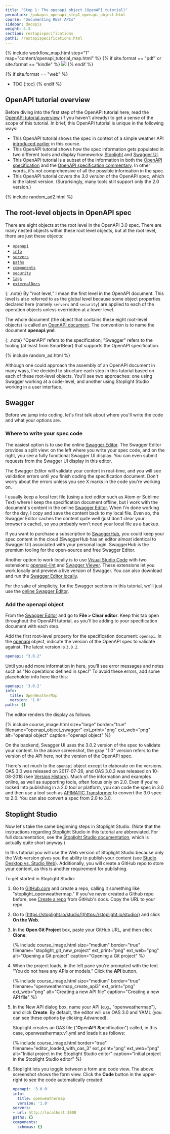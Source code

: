 ```yaml
---
title: "Step 1: The openapi object (OpenAPI tutorial)"
permalink: /pubapis_openapi_step1_openapi_object.html
course: "Documenting REST APIs"
sidebar: docapis
weight: 4.3
section: restapispecifications
path1: /restapispecifications.html
---
```


{% include workflow_map.html step="1" map="content/openapi_tutorial_map.html"  %}
{% if site.format == "pdf" or site.format == "kindle" %}
<img src="https://idratherbewritingmedia.com/images/api/openapistep1.png"/>
{% endif %}

{% if site.format == "web" %}
* TOC
{:toc}
{% endif %}

## OpenAPI tutorial overview

Before diving into the first step of the OpenAPI tutorial here, read the [OpenAPI tutorial overview](pubapis_openapi_tutorial_overview.html) (if you haven't already) to get a sense of the scope of this tutorial. In brief, this OpenAPI tutorial is unique in the following ways:

* This OpenAPI tutorial shows the spec in context of a simple weather API [introduced earlier](docapis_scenario_for_using_weather_api.html) in this course.
* This OpenAPI tutorial shows how the spec information gets populated in two different tools and display frameworks: [Stoplight](https://stoplight.io/studio/) and [Swagger UI](https://github.com/swagger-api/swagger-ui).
* This OpenAPI tutorial is a subset of the information in both the [OpenAPI specification](https://github.com/OAI/OpenAPI-Specification) and the [OpenAPI specification commentary](https://swagger.io/docs/specification/about/). In other words, it's not comprehensive of all the possible information in the spec.
* This OpenAPI tutorial covers the *3.0 version* of the OpenAPI spec, which is the latest version. (Surprisingly, many tools still support only the 2.0 version.)

{% include random_ad2.html %}

## The root-level objects in OpenAPI spec

There are eight objects at the root level in the OpenAPI 3.0 spec. There are many nested objects within these root level objects, but at the root level, there are just these objects:

* [`openapi`](https://github.com/OAI/OpenAPI-Specification/blob/master/versions/3.0.2.md#oasObject  )
* [`info`](https://github.com/OAI/OpenAPI-Specification/blob/master/versions/3.0.2.md#infoObject)
* [`servers`](https://github.com/OAI/OpenAPI-Specification/blob/master/versions/3.0.2.md#serverObject)
* [`paths`](https://github.com/OAI/OpenAPI-Specification/blob/master/versions/3.0.2.md#pathsObject)
* [`components`](https://github.com/OAI/OpenAPI-Specification/blob/master/versions/3.0.2.md#componentsObject)
* [`security`](https://github.com/OAI/OpenAPI-Specification/blob/master/versions/3.0.2.md#securityRequirementObject)
* [`tags`](https://github.com/OAI/OpenAPI-Specification/blob/master/versions/3.0.2.md#tagObject)
* [`externalDocs`](https://github.com/OAI/OpenAPI-Specification/blob/master/versions/3.0.2.md#externalDocumentationObject)

{: .note}
By "root level," I mean the first level in the OpenAPI document. This level is also referred to as the global level because some object properties declared here (namely `servers` and `security`) are applied to each of the operation objects unless overridden at a lower level.

The whole document (the object that contains these eight root-level objects) is called an [OpenAPI document](https://github.com/OAI/OpenAPI-Specification/blob/master/versions/3.0.2.md#oasDocument). The convention is to name the document **openapi.yml**.

{: .note}
"OpenAPI" refers to the specification; "Swagger" refers to the tooling (at least from SmartBear) that supports the OpenAPI specification.

{% include random_ad.html %}

Although one could approach the assembly of an OpenAPI document in many ways, I've decided to structure each step in this tutorial based on each of these root-level objects. You'll see two approaches: one using Swagger working at a code-level, and another using Stoplight Studio working in a user interface.

## Swagger

Before we jump into coding, let's first talk about where you'll write the code and what your options are.

### Where to write your spec code

The easiest option is to use the online [Swagger Editor](https://swagger.io/swagger-editor/). The Swagger Editor provides a split view: on the left where you write your spec code, and on the right, you see a fully functional Swagger UI display. You can even submit requests from the Swagger UI display in this editor.

The Swagger Editor will validate your content in real-time, and you will see validation errors until you finish coding the specification document. Don't worry about the errors unless you see X marks in the code you're working on.

I usually keep a local text file (using a text editor such as Atom or Sublime Text) where I keep the specification document offline, but I work with the document's content in the online [Swagger Editor](https://swagger.io/swagger-editor/). When I'm done working for the day, I copy and save the content back to my local file. Even so, the Swagger Editor caches the content quite well (just don't clear your browser's cache), so you probably won't need your local file as a backup.

If you want to purchase a subscription to [SwaggerHub](pubapis_swaggerhub_smartbear.html), you could keep your spec content in the cloud (SwaggerHub has an editor almost identical to Swagger UI) associated with your personal login. SwaggerHub is the premium tooling for the open-source and free Swagger Editor.

Another option to work locally is to use [Visual Studio Code](https://code.visualstudio.com/) with two extensions: [openapi-lint](https://marketplace.visualstudio.com/items?itemName=mermade.openapi-lint) and [Swagger Viewer](https://marketplace.visualstudio.com/items?itemName=Arjun.swagger-viewer). These extensions let you work locally and preview a live version of Swagger. You can also download and run the [Swagger Editor locally](https://swagger.io/tools/swagger-editor/).

For the sake of simplicity, for the Swagger sections in this tutorial, we'll just use the [online Swagger Editor](https://swagger.io/swagger-editor/).

### Add the openapi object

From the [Swagger Editor](https://editor.swagger.io/) and go to **File > Clear editor**. Keep this tab open throughout the OpenAPI tutorial, as you'll be adding to your specification document with each step.

Add the first root-level property for the specification document: `openapi`. In the [openapi](https://github.com/OAI/OpenAPI-Specification/blob/master/versions/3.0.2.md#oasObject) object, indicate the version of the OpenAPI spec to validate against. The latest version is `3.0.2`.

```yaml
openapi: "3.0.2"
```

Until you add more information in here, you'll see error messages and notes such as "No operations defined in spec!" To avoid these errors, add some placeholder info here like this:

```yaml
openapi: '3.0.2'
info:
  title: OpenWeatherMap
  version: '1.0'
paths: {}
```

The editor renders the display as follows.

{% include course_image.html size="large" border="true" filename="openapi_object_swagger" ext_print="png" ext_web="png" alt="openapi object" caption="openapi object" %}

On the backend, Swagger UI uses the 3.0.2 version of the spec to validate your content. In the above screenshot, the gray "1.0" version refers to the version of the API here, not the version of the OpenAPI spec.

There's not much to the `openapi` object except to elaborate on the versions. OAS 3.0 was released on 2017-07-26, and OAS 3.0.2 was released on 10-08-2018 (see [Version History](https://github.com/OAI/OpenAPI-Specification/blob/master/versions/3.0.2.md#appendix-a-revision-history)). Much of the information and examples online, as well as supporting tools, often focus only on 2.0. Even if you're locked into publishing in a 2.0 tool or platform, you can code the spec in 3.0 and then use a tool such as [APIMATIC Transformer](https://apimatic.io/transformer) to convert the 3.0 spec to 2.0. You can also convert a spec from 2.0 to 3.0.

## Stoplight Studio

Now let's take the same beginning steps in Stoplight Studio. (Note that the instructions regarding Stoplight Studio in this tutorial are abbreviated. For full documentation, see the [Stoplight Studio documentation](https://stoplight.io/p/docs/gh/stoplightio/studio), which is actually quite short anyway.)

In this tutorial you will use the Web version of Stoplight Studio because only the Web version gives you the ability to publish your content (see [Studio Desktop vs. Studio Web](https://stoplight.io/p/docs/gh/stoplightio/studio/docs/Basics/web-vs-desktop-app.md)). Additionally, you will create a GitHub repo to store your content, as this is another requirement for publishing.

To get started in Stoplight Studio:

1.  Go to [GitHub.com](https://github.com) and create a repo, calling it something like "stoplight_openweathermap." If you've never created a Github repo before, see [Create a repo](https://help.github.com/en/github/getting-started-with-github/create-a-repo) from GitHub's docs. Copy the URL to your repo.
2.  Go to [https://stoplight.io/studio/](https://stoplight.io/studio/) and click **On the Web**.
3.  In the **Open Git Project** box, paste your GitHub URL, and then click **Clone**:

    {% include course_image.html size="medium" border="true" filename="stoplight_git_new_project" ext_print="png" ext_web="png" alt="Opening a Git project" caption="Opening a Git project" %}

4.  When the project loads, in the left pane you're prompted with the text "You do not have any APIs or models." Click the **API** button.

    {% include course_image.html size="medium" border="true" filename="openweathermap_create_api3" ext_print="png" ext_web="png" alt="Creating a new API file" caption="Creating a new API file" %}

5.  In the New API dialog box, name your API (e.g., "openweathermap"), and click **Create**. By default, the editor will use OAS 3.0 and YAML (you can see these options by clicking Advanced).

    Stoplight creates an OAS file ("<b>O</b>pen<b>A</b>PI <b>S</b>pecification") called, in this case, openweathermap.v1.yml and loads it as follows:

    {% include course_image.html border="true" filename="editor_loaded_with_oas_3" ext_print="png" ext_web="png" alt="Initial project in the Stoplight Studio editor" caption="Initial project in the Stoplight Studio editor" %}

6.  Stoplight lets you toggle between a form and code view. The above screenshot shows the form view. Click the **Code** button in the upper-right to see the code automatically created:

    ```yaml
    openapi: '3.0.0'
    info:
      title: openweathermap
      version: '1.0'
    servers:
    - url: http://localhost:3000
    paths: {}
    components:
      schemas: {}
    ```
